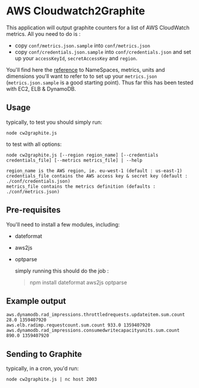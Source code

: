 AWS Cloudwatch2Graphite
==================

This application will output graphite counters for a list of AWS CloudWatch metrics. All you need to do is :

* copy `conf/metrics.json.sample` into `conf/metrics.json`
* copy `conf/credentials.json.sample` into `conf/credentials.json` and set up your `accessKeyId`, `secretAccessKey` and `region`.

You'll find here the [reference](http://docs.aws.amazon.com/AmazonCloudWatch/latest/DeveloperGuide/CW_Support_For_AWS.html "Amazon AWS Cloudwatch reference to NameSpaces, metrics, units and dimensions") to NameSpaces, metrics, units and dimensions you'll want to refer to to set up your `metrics.json` (`metrics.json.sample` is a good starting point). Thus far this has been tested with EC2, ELB & DynamoDB.

Usage
-------------------

typically, to test you should simply run:

	node cw2graphite.js

to test with all options:

	node cw2graphite.js [--region region_name] [--credentials credentials_file] [--metrics metrics_file] | --help

	region_name is the AWS region, ie. eu-west-1 (default : us-east-1)
	credentials_file contains the AWS access key & secret key (default : ./conf/credentials.json)
	metrics_file contains the metrics definition (defaults : ./conf/metrics.json)

Pre-requisites
--------------
You'll need to install a few modules, including:
* dateformat
* aws2js
* optparse

	simply running this should do the job :
	> npm install dateformat aws2js optparse


Example output
--------------

	aws.dynamodb.rad_impressions.throttledrequests.updateitem.sum.count 28.0 1359407920
	aws.elb.radimp.requestcount.sum.count 933.0 1359407920
	aws.dynamodb.rad_impressions.consumedwritecapacityunits.sum.count 890.0 1359407920

Sending to Graphite
-------------------

typically, in a cron, you'd run:

	node cw2graphite.js | nc host 2003
